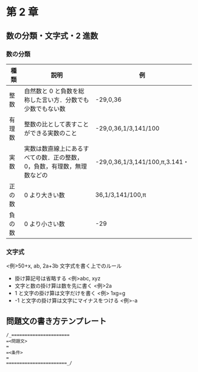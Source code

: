 # 第 2 章

## 数の分類・文字式・2 進数

### 数の分類

| 種類   | 説明                                                                    | 例                             |
| ------ | ----------------------------------------------------------------------- | ------------------------------ |
| 整数   | 自然数と 0 と負数を総称した言い方．分数でも少数でもない数               | -29,0,36                       |
| 有理数 | 整数の比として表すことができる実数のこと                                | -29,0,36,1/3,141/100           |
| 実数   | 実数は数直線上にあるすべての数．正の整数，0，負数，有理数，無理数などの | -29,0,36,1/3,141/100,π,3.141・ |
| 正の数 | 0 より大きい数                                                          | 36,1/3,141/100,π               |
| 負の数 | 0 より小さい数                                                          | -29                            |

### 文字式

<例>50+x, ab, 2a+3b
文字式を書く上でのルール

- 掛け算記号は省略する <例>abc, xyz
- 文字と数の掛け算は数を先に書く <例>2a
- 1 と文字の掛け算は文字だけを書く <例> 1xg=g
- -1 と文字の掛け算は文字にマイナスをつける <例>-a

## 問題文の書き方テンプレート

```
/_======================
=<問題文>
=
=<条件>
=
=======================_/
```
